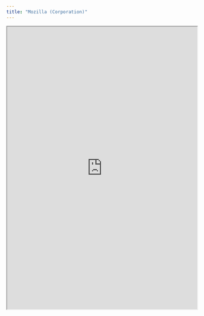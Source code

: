 ```yaml
---
title: "Mozilla (Corporation)"
---
```



<iframe height="750" width="100%" src="https://ewelton.github.io/ktest/wiki.html#Mozilla%20(Corporation)"></iframe>
